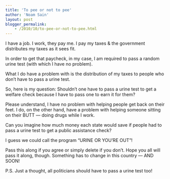 ```yaml
---
title: 'To pee or not to pee'
author: 'Noam Sain'
layout: post
blogger_permalink:
    - /2010/10/to-pee-or-not-to-pee.html
---
```


I have a job. I work, they pay me. I pay my taxes &amp; the government distributes my taxes as it sees fit.  
  
In order to get that paycheck, in my case, I am required to pass a random urine test (with which I have no problem).

What I do have a problem with is the distribution of my taxes to people who don’t have to pass a urine test.

So, here is my question: Shouldn’t one have to pass a urine test to get a welfare check because I have to pass one to earn it for them?

Please understand, I have no problem with helping people get back on their feet. I do, on the other hand, have a problem with helping someone sitting on their BUTT — doing drugs while I work.

Can you imagine how much money each state would save if people had to pass a urine test to get a public assistance check?

I guess we could call the program “URINE OR YOU’RE OUT”!

Pass this along if you agree or simply delete if you don’t. Hope you all will pass it along, though. Something has to change in this country — AND SOON!

P.S. Just a thought, all politicians should have to pass a urine test too!
